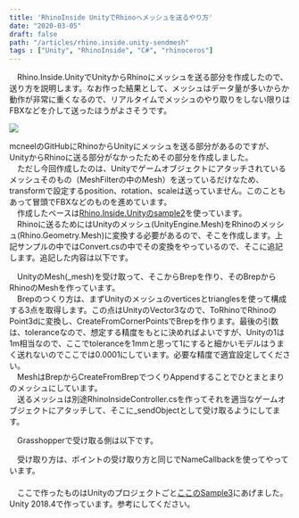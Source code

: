```yaml
---
title: 'RhinoInside UnityでRhinoへメッシュを送るやり方'
date: "2020-03-05"
draft: false
path: "/articles/rhino.inside.unity-sendmesh"
tags : ["Unity", "RhinoInside", "C#", "rhinoceros"]
---
```


　Rhino.Inside.UnityでUnityからRhinoにメッシュを送る部分を作成したので、送り方を説明します。なお作った結果として、メッシュはデータ量が多いからか動作が非常に重くなるので、リアルタイムでメッシュのやり取りをしない限りはFBXなどを介して送ったほうがよさそうです。  
  

[![](https://1.bp.blogspot.com/-VYfATyeLD_k/XmERX5ZA1cI/AAAAAAAABzU/TazirU_T4GUczJpEcmT1UYhCq7GWtczuACLcBGAsYHQ/s640/RIUmesh.gif)](https://1.bp.blogspot.com/-VYfATyeLD_k/XmERX5ZA1cI/AAAAAAAABzU/TazirU_T4GUczJpEcmT1UYhCq7GWtczuACLcBGAsYHQ/s1600/RIUmesh.gif)

  

mcneelのGitHubにRhinoからUnityにメッシュを送る部分があるのですが、UnityからRhinoに送る部分がなかったためその部分を作成しました。  
　ただし今回作成したのは、Unityでゲームオブジェクトにアタッチされているメッシュそのもの（MeshFilterの中のMesh）を送っているだけなため、transformで設定するposition、rotation、scaleは送っていません。このこともあって冒頭でFBXなどのものを進めています。  
　作成したベースは[Rhino.Inside.Unityのsample2](https://github.com/mcneel/rhino.inside/tree/master/Unity/Sample2)を使っています。  
　Rhinoに送るためにはUnityのメッシュ(UnityEngine.Mesh)をRhinoのメッシュ(Rhino.Geometry.Mesh)に変換する必要があるので、そこを作成します。上記サンプルの中ではConvert.csの中でその変換をやっているので、そこに追記します。追記した内容は以下です。  
  
　UnityのMesh(\_mesh)を受け取って、そこからBrepを作り、そのBrepからRhinoのMeshを作っています。  
　Brepのつくり方は、まずUnityのメッシュのverticesとtrianglesを使って構成する3点を取得します。この点はUnityのVector3なので、ToRhinoでRhinoのPoint3dに変換し、CreateFromCornerPointsでBrepを作ります。最後の引数は、toleranceなので、想定する精度をもとに決めればよいですが、Unityの1は1m相当なので、ここでtoleranceを1mmと思って1にすると細かいモデルはうまく送れないのでここでは0.0001にしています。必要な精度で適宜設定してください。  
　MeshはBrepからCreateFromBrepでつくりAppendすることでひとまとまりのメッシュにしています。  
　送るメッシュは別途RhinoInsideController.csを作ってそれを適当なゲームオブジェクトにアタッチして、そこに\_sendObjectとして受け取るようにしてます。  
  
  
　Grasshopperで受け取る側は以下です。  
  
  
　受け取り方は、ポイントの受け取り方と同じでNameCallbackを使ってやっています。  
　  
　ここで作ったものはUnityのプロジェクトごと[ここのSample3](https://github.com/hrntsm/rhino.inside/tree/master/Unity)にあげました。Unity 2018.4で作っています。参考にしてください。